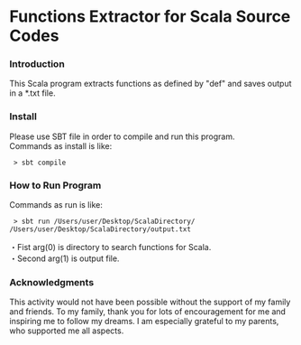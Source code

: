 # Functions Extractor for Scala Source Codes  
### Introduction
 This Scala program extracts functions as defined by "def" and saves output in a *.txt file.  
 
### Install
 Please use SBT file in order to compile and run this program.  
 Commands as install is like:
 
```
 > sbt compile
```
 
### How to Run Program  
 Commands as run is like:
 
```
 > sbt run /Users/user/Desktop/ScalaDirectory/ /Users/user/Desktop/ScalaDirectory/output.txt
```

・Fist arg(0) is directory to search functions for Scala.  
・Second arg(1) is output file.  

### Acknowledgments
This activity would not have been possible without the support of my family and friends. To my family, thank you for lots of encouragement for me and inspiring me to follow my dreams. I am especially grateful to my parents, who supported me all aspects.  

